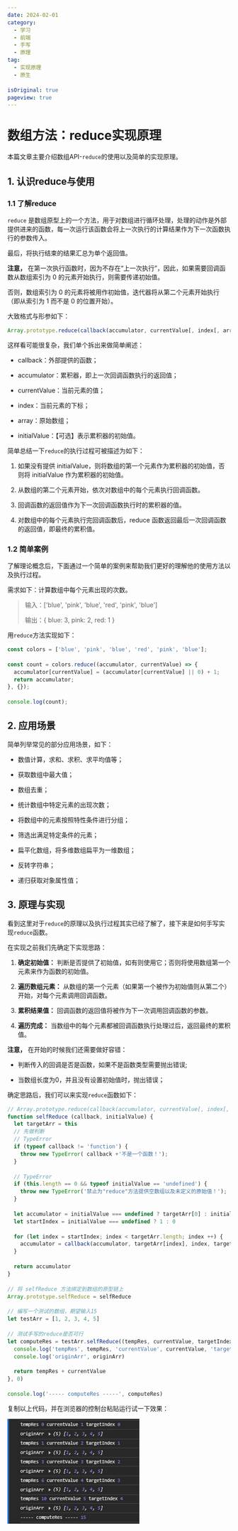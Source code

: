 ```yaml
---
date: 2024-02-01
category:
  - 学习
  - 前端
  - 手写
  - 原理
tag:
  - 实现原理
  - 原生

isOriginal: true
pageview: true
---
```


# **数组方法：reduce实现原理**

本篇文章主要介绍数组API-`reduce`的使用以及简单的实现原理。
<!-- more -->

## 1. 认识reduce与使用

### 1.1 了解reduce

`reduce` 是数组原型上的一个方法，用于对数组进行循环处理，处理的动作是外部提供进来的函数，每一次运行该函数会将上一次执行的计算结果作为下一次函数执行的参数传入。

最后，将执行结束的结果汇总为单个返回值。

**注意，** 在第一次执行函数时，因为不存在“上一次执行”，因此，如果需要回调函数从数组索引为 0 的元素开始执行，则需要传递初始值。

否则，数组索引为 0 的元素将被用作初始值，迭代器将从第二个元素开始执行（即从索引为 1 而不是 0 的位置开始）。

大致格式与形参如下：

```js
Array.prototype.reduce(callback(accumulator, currentValue[, index[, array]])[, initialValue])
```

这样看可能很复杂，我们单个拆出来做简单阐述：

- callback：外部提供的函数；

- accumulator：累积器，即上一次回调函数执行的返回值；

- currentValue：当前元素的值；

- index：当前元素的下标；

- array：原始数组；

- initialValue：【可选】表示累积器的初始值。

简单总结一下`reduce`的执行过程可被描述为如下：

1. 如果没有提供 initialValue，则将数组的第一个元素作为累积器的初始值，否则将 initialValue 作为累积器的初始值。

2. 从数组的第二个元素开始，依次对数组中的每个元素执行回调函数。

3. 回调函数的返回值作为下一次回调函数执行时的累积器的值。

4. 对数组中的每个元素执行完回调函数后，reduce 函数返回最后一次回调函数的返回值，即最终的累积值。

### 1.2 简单案例

了解理论概念后，下面通过一个简单的案例来帮助我们更好的理解他的使用方法以及执行过程。

需求如下：计算数组中每个元素出现的次数。

> 输入：\['blue', 'pink', 'blue', 'red', 'pink', 'blue'\]
>
> 输出：\{ blue: 3, pink: 2, red: 1 \}

用`reduce`方法实现如下：

```js
const colors = ['blue', 'pink', 'blue', 'red', 'pink', 'blue'];

const count = colors.reduce((accumulator, currentValue) => {
  accumulator[currentValue] = (accumulator[currentValue] || 0) + 1;
  return accumulator;
}, {});

console.log(count);
```

## 2. 应用场景

简单列举常见的部分应用场景，如下：

- 数值计算，求和、求积、求平均值等；

- 获取数组中最大值；

- 数组去重；

- 统计数组中特定元素的出现次数；

- 将数组中的元素按照特性条件进行分组；

- 筛选出满足特定条件的元素；

- 扁平化数组，将多维数组扁平为一维数组；

- 反转字符串；

- 递归获取对象属性值；

## 3. 原理与实现

看到这里对于`reduce`的原理以及执行过程其实已经了解了，接下来是如何手写实现`reduce`函数。

在实现之前我们先确定下实现思路：

1. **确定初始值：** 判断是否提供了初始值，如有则使用它；否则将使用数组第一个元素来作为函数的初始值。

2. **遍历数组元素：** 从数组的第一个元素（如果第一个被作为初始值则从第二个）开始，对每个元素调用回调函数。

3. **累积结果值：** 回调函数的返回值将被作为下一次调用回调函数的参数。

4. **遍历完成：** 当数组中的每个元素都被回调函数执行处理过后，返回最终的累积值。

**注意，** 在开始的时候我们还需要做好容错：

- 判断传入的回调是否是函数，如果不是函数类型需要抛出错误;

- 当数组长度为0，并且没有设置初始值时，抛出错误；

确定思路后，我们可以来实现`reduce`函数如下：

```js
// Array.prototype.reduce(callback(accumulator, currentValue[, index[, array]])[, initialValue])
function selfReduce (callback, initialValue) {
  let targetArr = this
  // 先做判断
  // TypeError
  if (typeof callback != 'function') {
    throw new TypeError( callback +'不是一个函数！');
  }

  // TypeError
  if (this.length == 0 && typeof initialValue == 'undefined') {
    throw new TypeError('禁止为"reduce"方法提供空数组以及未定义的原始值！');
  }

  let accumulator = initialValue === undefined ? targetArr[0] : initialValue
  let startIndex = initialValue === undefined ? 1 : 0

  for (let index = startIndex; index < targetArr.length; index ++) {
    accumulator = callback(accumulator, targetArr[index], index, targetArr)
  }

  return accumulator
}

// 将 selfReduce 方法绑定到数组的原型链上
Array.prototype.selfReduce = selfReduce

// 编写一个测试的数组，期望输入15
let testArr = [1, 2, 3, 4, 5]

// 测试手写的reduce是否可行
let computeRes = testArr.selfReduce((tempRes, currentValue, targetIndex, originArr) => {
  console.log('tempRes', tempRes, 'currentValue', currentValue, 'targetIndex', targetIndex)
  console.log('originArr', originArr)

  return tempRes + currentValue
}, 0)

console.log('----- computeRes -----', computeRes)
```

复制以上代码，并在浏览器的控制台粘贴运行试一下效果：

![reduce 测试结果](./assets/reduce-test.jpg)